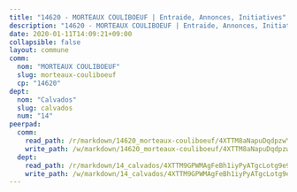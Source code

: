 ```yaml
---
title: "14620 - MORTEAUX COULIBOEUF | Entraide, Annonces, Initiatives"
description: "14620 - MORTEAUX COULIBOEUF | Entraide, Annonces, Initiatives"
date: 2020-01-11T14:09:21+09:00
collapsible: false
layout: commune
comm:
  nom: "MORTEAUX COULIBOEUF"
  slug: morteaux-couliboeuf
  cp: "14620"
dept:
  nom: "Calvados"
  slug: calvados
  num: "14"
peerpad:
  comm:
    read_path: /r/markdown/14620_morteaux-couliboeuf/4XTTM8aNapuDqdpzwYS8gkntf57otW8NL5egu5XxHKkXS76BD
    write_path: /w/markdown/14620_morteaux-couliboeuf/4XTTM8aNapuDqdpzwYS8gkntf57otW8NL5egu5XxHKkXS76BD-K3TgV4K2TuHQpPMk4JPCfpLmeJw1JUrs66RrHEhoWbNqttMz5euCCpoujF7r3F3mRjnN1XSAps4BvvL9MjiJKLSYTjh4ad3vA9C5RWEsLNj77LMgP8pDWzxwvdKYKksek1kqvZuM
  dept:
    read_path: /r/markdown/14_calvados/4XTTM9GPWMAgFeBh1iyPyATgcLotg9e9APJpQBEyY3RZiUwJ6
    write_path: /w/markdown/14_calvados/4XTTM9GPWMAgFeBh1iyPyATgcLotg9e9APJpQBEyY3RZiUwJ6-K3TgUXWJAT2cYJ9ZstQphkkm2za8um5GwwXsivqaDFTgbhMDcHaRXnT3h69szAqCyvWcFfDim5fkwc6CXdUtyvPpirbD1TPAb6xCxpPN6dR3zzDRe29YehQYbhZdjvZYkgztJYvi
---
```


